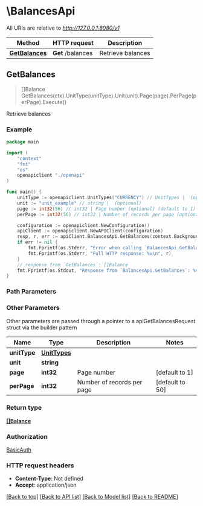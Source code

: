 # \BalancesApi

All URIs are relative to *http://127.0.0.1:8080/v1*

Method | HTTP request | Description
------------- | ------------- | -------------
[**GetBalances**](BalancesApi.md#GetBalances) | **Get** /balances | Retrieve balances



## GetBalances

> []Balance GetBalances(ctx).UnitType(unitType).Unit(unit).Page(page).PerPage(perPage).Execute()

Retrieve balances

### Example

```go
package main

import (
    "context"
    "fmt"
    "os"
    openapiclient "./openapi"
)

func main() {
    unitType := openapiclient.UnitTypes("CURRENCY") // UnitTypes |  (optional)
    unit := "unit_example" // string |  (optional)
    page := int32(56) // int32 | Page number (optional) (default to 1)
    perPage := int32(56) // int32 | Number of records per page (optional) (default to 50)

    configuration := openapiclient.NewConfiguration()
    apiClient := openapiclient.NewAPIClient(configuration)
    resp, r, err := apiClient.BalancesApi.GetBalances(context.Background()).UnitType(unitType).Unit(unit).Page(page).PerPage(perPage).Execute()
    if err != nil {
        fmt.Fprintf(os.Stderr, "Error when calling `BalancesApi.GetBalances``: %v\n", err)
        fmt.Fprintf(os.Stderr, "Full HTTP response: %v\n", r)
    }
    // response from `GetBalances`: []Balance
    fmt.Fprintf(os.Stdout, "Response from `BalancesApi.GetBalances`: %v\n", resp)
}
```

### Path Parameters



### Other Parameters

Other parameters are passed through a pointer to a apiGetBalancesRequest struct via the builder pattern


Name | Type | Description  | Notes
------------- | ------------- | ------------- | -------------
 **unitType** | [**UnitTypes**](UnitTypes.md) |  | 
 **unit** | **string** |  | 
 **page** | **int32** | Page number | [default to 1]
 **perPage** | **int32** | Number of records per page | [default to 50]

### Return type

[**[]Balance**](Balance.md)

### Authorization

[BasicAuth](../README.md#BasicAuth)

### HTTP request headers

- **Content-Type**: Not defined
- **Accept**: application/json

[[Back to top]](#) [[Back to API list]](../README.md#documentation-for-api-endpoints)
[[Back to Model list]](../README.md#documentation-for-models)
[[Back to README]](../README.md)

